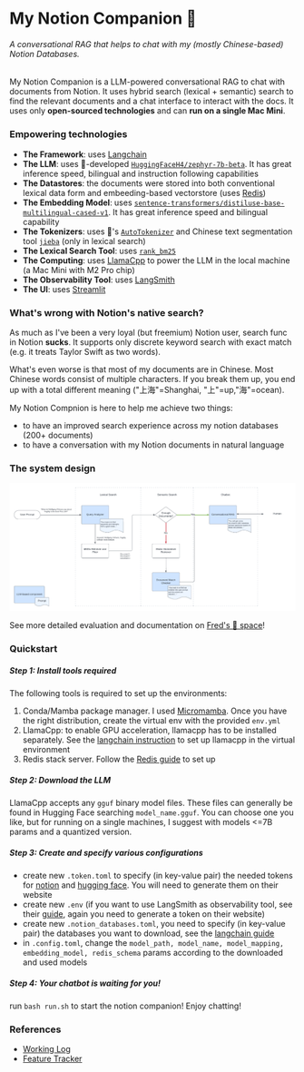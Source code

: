 # My Notion Companion 🤖
###### A conversational RAG that helps to chat with my (mostly Chinese-based) Notion Databases.

My Notion Companion is a LLM-powered conversational RAG to chat with documents from Notion.
It uses hybrid search (lexical + semantic) search to find the relevant documents and a chat interface to interact with the docs.
It uses only **open-sourced technologies** and can **run on a single Mac Mini**.


### Empowering technologies
- **The Framework**: uses [Langchain](https://python.langchain.com/docs/)
- **The LLM**: uses 🤗-developed [`HuggingFaceH4/zephyr-7b-beta`](https://huggingface.co/HuggingFaceH4/zephyr-7b-beta). It has great inference speed, bilingual and instruction following capabilities
- **The Datastores**: the documents were stored into both conventional lexical data form and embeeding-based vectorstore (uses [Redis](https://python.langchain.com/docs/integrations/vectorstores/redis))
- **The Embedding Model**: uses [`sentence-transformers/distiluse-base-multilingual-cased-v1`](https://huggingface.co/sentence-transformers/distiluse-base-multilingual-cased-v1). It has great inference speed and bilingual capability
- **The Tokenizers**: uses 🤗's [`AutoTokenizer`](AutoTokenizer) and Chinese text segmentation tool [`jieba`](https://github.com/fxsjy/jieba) (only in lexical search)
- **The Lexical Search Tool**: uses [`rank_bm25`](https://github.com/dorianbrown/rank_bm25)
- **The Computing**: uses [LlamaCpp](https://github.com/ggerganov/llama.cpp) to power the LLM in the local machine (a Mac Mini with M2 Pro chip)
- **The Observability Tool**: uses [LangSmith](https://docs.smith.langchain.com/)
- **The UI**: uses [Streamlit](https://docs.streamlit.io/)

### What's wrong with Notion's native search?
As much as I've been a very loyal (but freemium) Notion user, search func in Notion **sucks**. It supports only discrete keyword search with exact match (e.g. it treats Taylor Swift as two words).

What's even worse is that most of my documents are in Chinese. Most Chinese words consist of multiple characters. If you break them up, you end up with a total different meaning ("上海"=Shanghai, "上"=up,"海"=ocean).

My Notion Compnion is here to help me achieve two things:
- to have an improved search experience across my notion databases (200+ documents)
- to have a conversation with my Notion documents in natural language

### The system design
![e2e_pipeline](resources/flowchart.png)

See more detailed evaluation and documentation on [Fred's 🤗 space](https://huggingface.co/spaces/fyang0507/my-notion-companion)!

### Quickstart
##### Step 1: Install tools required
The following tools is required to set up the environments:
1. Conda/Mamba package manager. I used [Micromamba](https://mamba.readthedocs.io/en/latest/user_guide/micromamba.html). Once you have the right distribution, create the virtual env with the provided `env.yml`
2. LlamaCpp: to enable GPU acceleration, llamacpp has to be installed separately. See the [langchain instruction](https://python.langchain.com/docs/guides/local_llms#llama.cpp) to set up llamacpp in the virtual environment
3. Redis stack server. Follow the [Redis guide](https://redis.io/docs/install/install-stack/mac-os/) to set up

##### Step 2: Download the LLM
LlamaCpp accepts any `gguf` binary model files. These files can generally be found in Hugging Face searching `model_name.gguf`. You can choose one you like, but for running on a single machines, I suggest with models <=7B params and a quantized version.

##### Step 3: Create and specify various configurations
- create new `.token.toml` to specify (in key-value pair) the needed tokens for [notion](https://www.notion.so/my-integrations) and [hugging face](https://huggingface.co/settings/tokens). You will need to generate them on their website
- create new `.env` (if you want to use LangSmith as observability tool, see their [guide](https://docs.smith.langchain.com/tracing/quick_start), again you need to generate a token on their website)
- create new `.notion_databases.toml`, you need to specify (in key-value pair) the databases you want to download, see the [langchain guide](https://python.langchain.com/docs/integrations/document_loaders/notiondb)
- in `.config.toml`, change the `model_path, model_name, model_mapping, embedding_model, redis_schema` params according to the downloaded and used models

##### Step 4: Your chatbot is waiting for you!
run `bash run.sh` to start the notion companion! Enjoy chatting!

### References
- [Working Log](https://fredyang0507.notion.site/MyNotionCompanion-ce12513756784d2ab15015582538825e?pvs=4)
- [Feature Tracker](https://fredyang0507.notion.site/306e21cfd9fa49b68f7160b2f6692f72?v=789f8ef443f44c96b7cc5f0c99a3a773&pvs=4)
